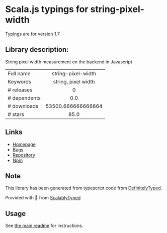 
# Scala.js typings for string-pixel-width

Typings are for version 1.7

## Library description:
String pixel width measurement on the backend in Javascript

|                    |                 |
| ------------------ | :-------------: |
| Full name          | string-pixel-width |
| Keywords           | string, pixel width |
| # releases         | 0 |
| # dependents       | 0.0 |
| # downloads        | 53500.666666666664 |
| # stars            | 85.0 |

## Links
- [Homepage](https://github.com/adambisek/string-pixel-width#readme)
- [Bugs](https://github.com/adambisek/string-pixel-width/issues)
- [Repository](https://github.com/adambisek/string-pixel-width)
- [Npm](https://www.npmjs.com/package/string-pixel-width)
    


## Note
This library has been generated from typescript code from [DefinitelyTyped](https://definitelytyped.org).

Provided with :purple_heart: from [ScalablyTyped](https://github.com/oyvindberg/ScalablyTyped)

## Usage
See [the main readme](../../readme.md) for instructions.


